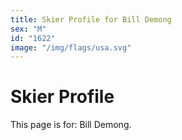 ```yaml
---
title: Skier Profile for Bill Demong
sex: "M"
id: "1622"
image: "/img/flags/usa.svg" 
---
```


# Skier Profile

This page is for: Bill Demong.
    